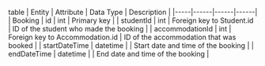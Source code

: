 table
  | Entity | Attribute | Data Type | Description |
  |-----|------|------|------|
  | Booking | id | int | Primary key |
  | studentId | int | Foreign key to Student.id | ID of the student who made the booking |
  | accommodationId | int | Foreign key to Accommodation.id | ID of the accommodation that was booked |
  | startDateTime | datetime | | Start date and time of the booking |
  | endDateTime | datetime | | End date and time of the booking |
